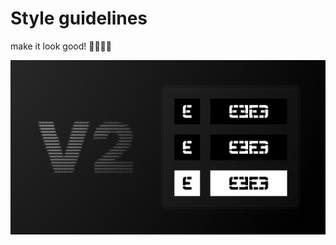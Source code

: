 # Style guidelines

make it look good! 🔧💪🏽🤩

![preview](https://github.com/EpilogueTeam/assets/blob/main/v2/preview/preview.jpg)
